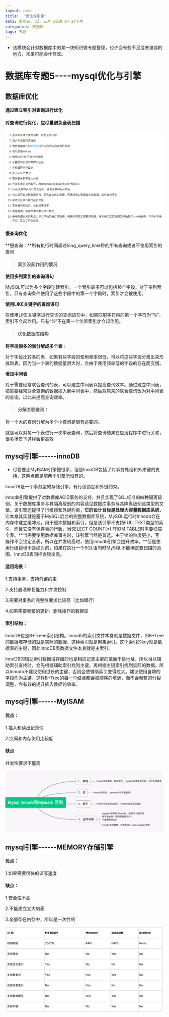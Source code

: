 ```yaml
---
layout: post
title:  "优化与引擎"
data: 星期日, 22. 三月 2020 04:24下午 
categories: 数据库
tags: 专题
---
```

* 该模块会针对数据库中的某一块知识做专题整理，也许会有些不足或者错误的地方，未来可能会作修改。

# 数据库专题5----mysql优化与引擎

## 数据库优化
#### 通过建立索引对查询进行优化


#### 对查询进行优化，应尽量避免全表扫描

![](imgs/20200327-223016.png)

#### 慢查询优化

**慢查询：**所有执行时间超过long_query_time秒的所有查询或者不使用索引的查询

> #### 索引没起作用的情况
>
**使用多列索引的查询语句**
>
 MySQL可以为多个字段创建索引。一个索引最多可以包括16个字段。对于多列索引，只有查询条件使用了这些字段中的第一个字段时，索引才会被使用。
 >
 **使用LIKE关键字的查询语句**
>
 在使用LIKE关键字进行查询的查询语句中，如果匹配字符串的第一个字符为“%”，索引不会起作用。只有“%”不在第一个位置索引才会起作用。

> #### 优化数据库结构
>
**将字段很多的表分解成多个表 :**
>
 对于字段比较多的表，如果有些字段的使用频率很低，可以将这些字段分离出来形成新表。因为当一个表的数据量很大时，会由于使用频率低的字段的存在而变慢。
 >
 **增加中间表**
 >
 对于需要经常联合查询的表，可以建立中间表以提高查询效率。通过建立中间表，把需要经常联合查询的数据插入到中间表中，然后将原来的联合查询改为对中间表的查询，以此来提高查询效率。

> #### 分解关联查询：
>
将一个大的查询分解为多个小查询是很有必要的。
>
就是可以对每一个表进行一次单表查询，然后将查询结果在应用程序中进行关联，很多场景下这样会更高效




## mysql引擎------innoDB

* 尽管要比MyISAM引擎慢很多，但是InnoDB包括了对事务处理和外来键的支持，这两点都是前两个引擎所没有的。

InnoDB是一个事务型的存储引擎，有行级锁定和外键约束。

Innodb引擎提供了对数据库ACID事务的支持，并且实现了SQL标准的四种隔离级别，关于数据库事务与其隔离级别的内容请见数据库事务与其隔离级别这类型的文章。该引擎还提供了行级锁和外键约束，**它的设计目标是处理大容量数据库系统**，它本身其实就是基于MySQL后台的完整数据库系统，MySQL运行时Innodb会在内存中建立缓冲池，用于缓冲数据和索引。但是该引擎不支持FULLTEXT类型的索引，而且它没有保存表的行数，当SELECT COUNT(*) FROM TABLE时需要扫描全表。**当需要使用数据库事务时，该引擎当然是首选。由于锁的粒度更小，写操作不会锁定全表，所以在并发较高时，使用Innodb引擎会提升效率。**但是使用行级锁也不是绝对的，如果在执行一个SQL语句时MySQL不能确定要扫描的范围，InnoDB表同样会锁全表。

#### 适用场景：
1.支持事务，支持外键约束

2.支持崩溃修复能力和并发控制

3.需要对事务的完整性要求比较高（比如银行）

4.如果需要频繁的更新、删除操作的数据库

#### 索引结构：

InnoDB也是B+Treee索引结构。Innodb的索引文件本身就是数据文件，即B+Tree的数据域存储的就是实际的数据，这种索引就是聚集索引。这个索引的key就是数据表的主键，因此InnoDB表数据文件本身就是主索引。

InnoDB的辅助索引数据域存储的也是相应记录主键的值而不是地址，所以当以辅助索引查找时，会先根据辅助索引找到主键，再根据主键索引找到实际的数据。所以Innodb不建议使用过长的主键，否则会使辅助索引变得过大。建议使用自增的字段作为主键，这样B+Tree的每一个结点都会被顺序的填满，而不会频繁的分裂调整，会有效的提升插入数据的效率。


## mysql引擎------MyISAM
#### 优点：
1.插入和读出记录快

2.空间和内存使用比较低

#### 缺点
并发性要求不能高

![](imgs/20200328-200009.png)

## mysql引擎------MEMORY存储引擎

#### 优点：

1.如果需要很快的读写速度

#### 缺点：
1.安全性不高

2.不能建立太大的表

3.全部存在内存中，所以是一次性的



![](imgs/20200328-194026.png)




